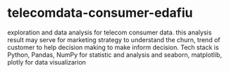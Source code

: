 # telecomdata-consumer-edafiu
exploration and data analysis for telecom consumer data. this analysis result may serve for marketing strategy to understand the churn, trend of customer to help decision making to make inform decision. Tech stack is Python, Pandas, NumPy for statistic and analysis and seaborn, matplotlib, plotly for data visualizarion
